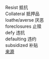Resist 抵抗  
Collateral 抵押品  
loathe/averse 厌恶  
foreclosures 止赎  
defy 违抗  
defaulting 违约  
subsidized 补贴  
[来源](https://knowledge.wharton.upenn.edu/article/borrowers-resist-using-homes-collateral/)